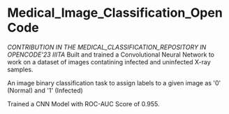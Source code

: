 # Medical_Image_Classification_OpenCode
*CONTRIBUTION IN THE MEDICAL_CLASSIFICATION_REPOSITORY IN OPENCODE'23 IIITA*
Built and trained a Convolutional Neural Network to work on a dataset of images contatining infected and uninfected X-ray samples.

An image binary classification task to assign labels to a given image as '0' (Normal) and '1' (Infected)

Trained a CNN Model with ROC-AUC Score of 0.955.

